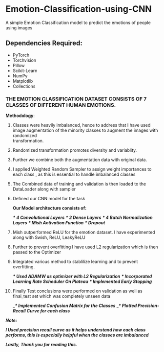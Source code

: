 # Emotion-Classification-using-CNN
A simple Emotion Classification model to predict the emotions of people using images

## Dependencies Required:

* PyTorch
* Torchvision
* Pillow
* Scikit-Learn
* NumPy
* Matplotlib
* Collections
  

### THE EMOTION CLASSIFICATION DATASET CONSISTS OF 7 CLASSES OF DIFFERENT HUMAN EMOTIONS.

__Methodology__:

1. Classes were heavily imbalanced, hence to address that I have used image augmentation of the minority classes to augment the images with randomized   
   transformation.
   
2. Randomized transformation promotes diversity and variablity.

3. Further we combine both the augmentation data with original data.

4. I applied Weighted Random Sampler to assign weight importances to each class , as this is essential to handle imbalanced classes

5. The Combined data of training and validation is then loaded to the DataLoader along with sampler
   
6. Defined our CNN model for the task


   __Our Model architecture consists of:__
      
     
     ___* 4 Convolutional Layers___
     ___* 2 Dense Layers___
     ___* 4 Batch Normalization Layers___
     ___* Mish Activation Function___
     ___* Dropout___



8. Mish outperformed ReLU for the emotion dataset. I have experimented along with Swish, ReLU, LeakyReLU

9. Further to prevent overfitting I have used L2 regularization which is then passed to the Optimizer
   
10. Integrated various method to stablilize learning and to prevent overfitting.
    

    ___* Used ADAMW as optimizer with L2 Regularization___
    ___* Incorporated Learning Rate Scheduler On Plateau___
    ___* Implemented Early Stopping___


11. Finally Test conclusions were performed on validation as well as final_test set which was completely unseen data
    

    ____* Implemented Confusion Matrix for the Classes___
    ____* Plotted Precision-Recall Curve for each class___


___Note:___

___I Used precision recall curve as it helps understand how each class performs, this is especially helpful when the classes are imbalanced___


___Lastly, Thank you for reading this.___


 
       
